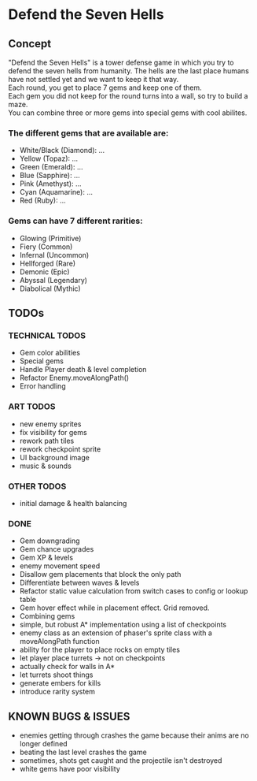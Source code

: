 # Defend the Seven Hells

## Concept
"Defend the Seven Hells" is a tower defense game in which you try to defend the seven hells from humanity. The hells are the last place humans have not settled yet and we want to keep it that way.  
Each round, you get to place 7 gems and keep one of them.  
Each gem you did not keep for the round turns into a wall, so try to build a maze.  
You can combine three or more gems into special gems with cool abilites.  

### The different gems that are available are:
* White/Black (Diamond): ...
* Yellow (Topaz): ...
* Green (Emerald): ... 
* Blue (Sapphire): ...
* Pink (Amethyst): ...
* Cyan (Aquamarine): ...
* Red (Ruby): ...
### Gems can have 7 different rarities:
* Glowing (Primitive)
* Fiery (Common)
* Infernal (Uncommon)
* Hellforged (Rare)
* Demonic (Epic)
* Abyssal (Legendary)
* Diabolical (Mythic)  

## TODOs
### TECHNICAL TODOS
* Gem color abilities
* Special gems
* Handle Player death & level completion  
* Refactor Enemy.moveAlongPath()
* Error handling  
  
### ART TODOS
* new enemy sprites
* fix visibility for gems
* rework path tiles
* rework checkpoint sprite
* UI background image
* music & sounds

### OTHER TODOS
* initial damage & health balancing

### DONE
* Gem downgrading
* Gem chance upgrades
* Gem XP & levels
* enemy movement speed
* Disallow gem placements that block the only path
* Differentiate between waves & levels
* Refactor static value calculation from switch cases to config or lookup table
* Gem hover effect while in placement effect. Grid removed.
* Combining gems
* simple, but robust A* implementation using a list of checkpoints
* enemy class as an extension of phaser's sprite class with a moveAlongPath function
* ability for the player to place rocks on empty tiles 
* let player place turrets -> not on checkpoints
* actually check for walls in A*
* let turrets shoot things
* generate embers for kills
* introduce rarity system  
  
## KNOWN BUGS & ISSUES
* enemies getting through crashes the game because their anims are no longer defined
* beating the last level crashes the game
* sometimes, shots get caught and the projectile isn't destroyed
* white gems have poor visibility